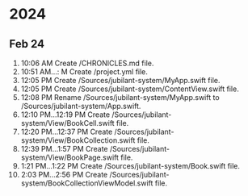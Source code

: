 # 2024
## Feb 24
1. 10:06 AM Create /CHRONICLES.md file.
1. 10:51 AM...: M Create /project.yml file.
1. 12:05 PM Create /Sources/jubilant-system/MyApp.swift file.
1. 12:05 PM Create /Sources/jubilant-system/ContentView.swift file.
1. 12:08 PM Rename /Sources/jubilant-system/MyApp.swift to /Sources/jubilant-system/App.swift.
1. 12:10 PM...12:19 PM Create /Sources/jubilant-system/View/BookCell.swift file.
1. 12:20 PM...12:37 PM Create /Sources/jubilant-system/View/BookCollection.swift file.
1. 12:39 PM...1:57 PM Create /Sources/jubilant-system/View/BookPage.swift file.
1.  1:21 PM...1:22 PM Create /Sources/jubilant-system/Book.swift file.
1.  2:03 PM...2:56 PM Create /Sources/jubilant-system/BookCollectionViewModel.swift file.
